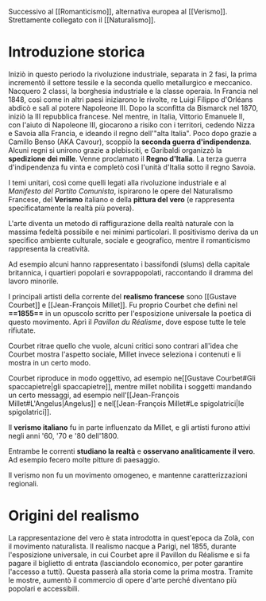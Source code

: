 Successivo al [[Romanticismo]], alternativa europea al [[Verismo]].
Strettamente collegato con il [[Naturalismo]].
# Introduzione storica
Iniziò in questo periodo la rivoluzione industriale, separata in 2 fasi, la prima incrementò il settore tessile e la seconda quello metallurgico e meccanico.
Nacquero 2 classi, la borghesia industriale e la classe operaia.
In Francia nel 1848, così come in altri paesi iniziarono le rivolte, re Luigi Filippo d'Orléans abdicò e salì al potere Napoleone III. Dopo la sconfitta da Bismarck nel 1870, iniziò la III repubblica francese.
Nel mentre, in Italia, Vittorio Emanuele II, con l'aiuto di Napoleone III, giocarono a risiko con i territori, cedendo Nizza e Savoia alla Francia, e ideando il regno dell'"alta Italia".
Poco dopo grazie a Camillo Benso (AKA Cavour), scoppiò la **seconda guerra d'indipendenza**. Alcuni regni si unirono grazie a plebisciti, e Garibaldi organizzò la **spedizione dei mille**. Venne proclamato il **Regno d'Italia**. La terza guerra d'indipendenza fu vinta e completò così l'unità d'Italia sotto il regno Savoia.

I temi unitari, così come quelli legati alla rivoluzione industriale e al *Manifesto del Partito Comunista*, ispirarono le opere del Naturalismo Francese, del **Verismo** italiano e della **pittura del vero** (e rappresenta specificatamente la realtà più povera).

L'arte diventa un metodo di raffigurazione della realtà naturale con la massima fedeltà possibile e nei minimi particolari.
Il positivismo deriva da un specifico ambiente culturale, sociale e geografico, mentre il romanticismo rappresenta la creatività.

Ad esempio alcuni hanno rappresentato i bassifondi (slums) della capitale britannica, i quartieri popolari e sovrappopolati, raccontando il dramma del lavoro minorile.

I principali artisti della corrente del **realismo francese** sono [[Gustave Courbet]] e [[Jean-François Millet]]. Fu proprio Courbet che definì nel **==1855==** in un opuscolo scritto per l'esposizione universale la poetica di questo movimento.
Aprì il *Pavillon du Réalisme*, dove espose tutte le tele rifiutate.

Courbet ritrae quello che vuole, alcuni critici sono contrari all'idea che Courbet mostra l'aspetto sociale, Millet invece seleziona i contenuti e li mostra in un certo modo.

Courbet riproduce in modo oggettivo, ad esempio ne[[Gustave Courbet#Gli spaccapietre|gli spaccapietre]], mentre millet nobilita i soggetti mandando un certo messaggi, ad esempio nell'[[Jean-François Millet#L'Angelus|Angelus]] e nel[[Jean-François Millet#Le spigolatrici|le spigolatrici]].

Il **verismo italiano** fu in parte influenzato da Millet, e gli artisti furono attivi negli anni '60, '70 e '80 dell'1800.

Entrambe le correnti **studiano la realtà** e **osservano analiticamente il vero**. Ad esempio fecero molte pitture di paesaggio.

Il verismo non fu un movimento omogeneo, e mantenne caratterizzazioni regionali.
# Origini del realismo
La rappresentazione del vero è stata introdotta in quest'epoca da Zolà, con il movimento naturalista. Il realismo nacque a Parigi, nel 1855, durante l'esposizione universale, in cui Courbet apre il Pavillon du Réalisme e si fa pagare il biglietto di entrata (lasciandolo economico, per poter garantire l'accesso a tutti).
Questa passerà alla storia come la prima mostra. Tramite le mostre, aumentò il commercio di opere d'arte perché diventano più popolari e accessibili.